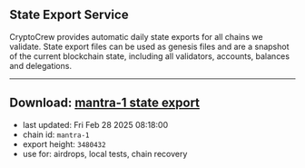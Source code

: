## State Export Service
CryptoCrew provides automatic daily state exports for all chains we validate. State export files can be used as genesis files and are a snapshot of the current blockchain state, including all validators, accounts, balances and delegations.

---
**Download: [mantra-1 state export](https://dl-eu2.ccvalidators.com/SERVICE/mantrachain/mantra-1_export_3480432.json)**
---

- last updated: Fri Feb 28 2025 08:18:00
- chain id: `mantra-1`
- export height: `3480432`
- use for: airdrops, local tests, chain recovery

